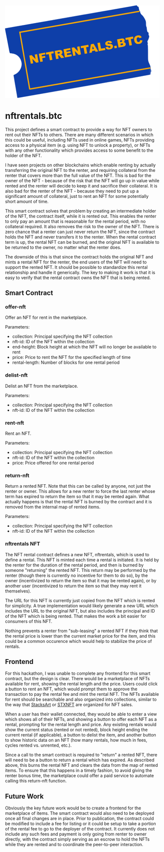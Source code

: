 ![nftrentals.btc logo](public/logo.png?raw=true)

# nftrentals.btc

This project defines a smart contract to provide a way for NFT owners to rent
out their NFTs to others. There are many different scenarios in which this could
be useful, including NFTs used in online games, NFTs providing access to a
physical item (e.g. using NFT to unlock a property), or NFTs with any other
functionality which provides access to some benefit to the holder of the NFT.

I have seen projects on other blockchains which enable renting by actually
transferring the original NFT to the renter, and requiring collateral from the
renter that covers more than the full value of the NFT. This is bad for the
owner of the NFT - because of the risk that the NFT will go up in value while
rented and the renter will decide to keep it and sacrifice their collateral. It
is also bad for the renter of the NFT - because they need to put up a
significant amount of collateral, just to rent an NFT for some potentially short
amount of time.

This smart contract solves that problem by creating an intermediate holder of
the NFT, the contract itself, while it is rented out. This enables the renter to
only pay an amount that is reasonable for the rental period, with no collateral
required. It also removes the risk to the owner of the NFT. There is zero chance
that a renter can just never return the NFT, since the contract holds the NFT
and never transfers it to the renter. When the rental contract term is up, the
rental NFT can be burned, and the original NFT is available to be returned to
the owner, no matter what the renter does.

The downside of this is that since the contract holds the original NFT and mints
a rental NFT for the renter, the end users of the NFT will need to support the
rented NFT. It should be possible to standardize this rental relationship and
handle it generically. The key to making it work is that it is easy to verify
that the rental contract owns the NFT that is being rented.

## Smart Contract

### offer-nft

Offer an NFT for rent in the marketplace.

Parameters:

- collection: Principal specifying the NFT collection
- nft-id: ID of the NFT within the collection
- end-height: Block height at which the NFT will no longer be available to rent
- price: Price to rent the NFT for the specified length of time
- rental-length: Number of blocks for one rental period

### delist-nft

Delist an NFT from the marketplace.

Parameters:

- collection: Principal specifying the NFT collection
- nft-id: ID of the NFT within the collection

### rent-nft

Rent an NFT.

Parameters:

- collection: Principal specifying the NFT collection
- nft-id: ID of the NFT within the collection
- price: Price offered for one rental period

### return-nft

Return a rented NFT. Note that this can be called by anyone, not just the renter
or owner. This allows for a new renter to force the last renter whose term has
expired to return the item so that it may be rented again. What actually happens
is that the rental NFT is burned by the contract and it is removed from the
internal map of rented items.

Parameters:

- collection: Principal specifying the NFT collection
- nft-id: ID of the NFT within the collection

### nftrentals NFT

The NFT rental contract defines a new NFT, nftrentals, which is used to define a
rental. This NFT is minted each time a rental is initiated. It is held by the
renter for the duration of the rental period, and then is burned by someone
"returning" the rented NFT. This return may be performed by the renter (though
there is currently no incentive for them to do so), by the owner (incentivized
to return the item so that it may be rented again), or by another user
(incentivized to return the item so that they may rent it themselves).

The URL for this NFT is currently just copied from the NFT which is rented for
simplicity. A true implementation would likely generate a new URL which includes
the URL to the original NFT, but also includes the principal and ID of the NFT
which is being rented. That makes the work a bit easier for consumers of this
NFT.

Nothing prevents a renter from "sub-leasing" a rented NFT if they think that the
rental price is lower than the current market price for the item, and this could
be a common occurence which would help to stabilize the price of rentals.

## Frontend

For this hackathon, I was unable to complete any frontend for this smart
contract, but the design is clear. There would be a marketplace of NFTs
available for rent, showing the rental length and the price. Users could click a
button to rent an NFT, which would prompt them to approve the transaction to pay
the rental fee and mint the rental NFT. The NFTs available for rent should be
searchable and also organized into collections, similar to the way that
[StacksArt](https://www.stacksart.com/) or [STXNFT](https://stxnft.com/) are
organized for NFT sales.

When a user has their wallet connected, they would be able to enter a view which
shows all of their NFTs, and showing a button to offer each NFT as a rental,
prompting for the rental length and price. Any existing rentals would show the
current status (rented or not rented), block height ending the current rental
(if applicable), a button to delist the item, and another button to show
historic data on an NFT (how many rentals, how much in fees, cycles rented vs.
unrented, etc.).

Since a call to the smart contract is required to "return" a rented NFT, there
will need to be a button to return a rental which has expired. As described
above, this burns the rental NFT and clears the data from the map of rented
items. To ensure that this happens in a timely fashion, to avoid giving the
renter bonus time, the marketplace could offer a paid service to automate
calling this return-nft function.

## Future Work

Obviously the key future work would be to create a frontend for the marketplace
of items. The smart contract would also need to be deployed once all final
changes are in place. Prior to publication, the contract could be modified to
include a fee for listing or it could be setup to take a portion of the rental
fee to go to the deployer of the contract. It currently does not include any
such fees and payment is only going from renter to owner directly, with the
contract simply serving as an escrow to hold the NFTs while they are rented and
to coordinate the peer-to-peer interaction.
